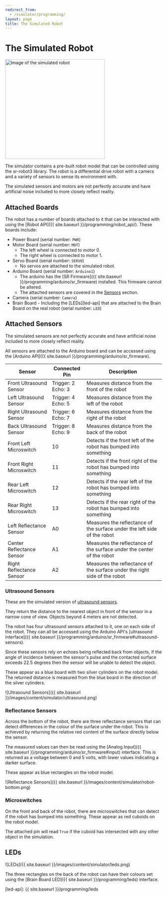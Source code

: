 ```yaml
---
redirect_from:
  - /simulator/programming/
layout: page
title: The Simulated Robot
---
```


The Simulated Robot
===================

<img class="right" style="width: 320px" src="{{ site.baseurl }}/images/content/simulator/robot.png" alt="Image of the simulated robot">

The simulator contains a pre-built robot model that can be controlled using the sr-robot3 library.
The robot is a differential drive robot with a camera and a variety of sensors to sense its environment with.


<div class="info" style="display: flex;">
The simulated sensors and motors are not perfectly accurate and have artificial noise included to more closely reflect reality.
</div>

## Attached Boards

The robot has a number of boards attached to it that can be interacted with using the [Robot API]({{ site.baseurl }}/programming/robot_api/).
These boards include:

- Power Board (serial number: `PWR`)
- Motor Board (serial number: `MOT`)
    - The left wheel is connected to motor 0.
    - The right wheel is connected to motor 1.
- Servo Board (serial number: `SERVO`)
    - No servos are attached to the simulated robot.
- Arduino Board (serial number: `Arduino1`)
    - The arduino has the [SR Firmware]({{ site.baseurl }}/programming/arduino/sr_firmware) installed. This firmware cannot be altered.
    - The attached sensors are covered in the [Sensors](#attached-sensors) section.
- Camera (serial number: `Camera`)
- Brain Board - Including the [LEDs][led-api] that are attached to the Brain Board on the real robot (serial number: `LED`)

## Attached Sensors

<div class="info">
The simulated sensors are not perfectly accurate and have artificial noise included to more closely reflect reality.
</div>

All sensors are attached to the Arduino board and can be accessed using the [Arduino API]({{ site.baseurl }}/programming/arduino/sr_firmware).

| Sensor | Connected Pin | Description |
| ------ | ------------- | ----------- |
| Front Ultrasound Sensor  | Trigger: 2<br/>Echo: 3 | Measures distance from the front of the robot |
| Left Ultrasound Sensor   | Trigger: 4<br/>Echo: 5 | Measures distance from the left of the robot  |
| Right Ultrasound Sensor  | Trigger: 6<br/>Echo: 7 | Measures distance from the right of the robot |
| Back Ultrasound Sensor   | Trigger: 8<br/>Echo: 9 | Measures distance from the back of the robot  |
| Front Left Microswitch   | 10 | Detects if the front left of the robot has bumped into something  |
| Front Right Microswitch  | 11 | Detects if the front right of the robot has bumped into something |
| Rear Left Microswitch    | 12 | Detects if the rear left of the robot has bumped into something   |
| Rear Right Microswitch   | 13 | Detects if the rear right of the robot has bumped into something  |
| Left Reflectance Sensor  | A0 | Measures the reflectance of the surface under the left side of the robot  |
| Center Reflectance Sensor| A1 | Measures the reflectance of the surface under the center of the robot     |
| Right Reflectance Sensor | A2 | Measures the reflectance of the surface under the right side of the robot |

### Ultrasound Sensors

These are the simulated version of [ultrasound sensors](https://robocraze.com/blogs/post/what-is-ultrasonic-sensor).

They return the distance to the nearest object in front of the sensor in a narrow cone of view.
Objects beyond 4 meters are not detected.

The robot has four ultrasound sensors attached to it, one on each side of the robot.
They can all be accessed using the Arduino API's [ultrasound interface]({{ site.baseurl }}/programming/arduino/sr_firmware#ultrasound-sensors).

<div class="info">
Since these sensors rely on echoes being reflected back from objects, if the angle of incidence between the sensor's pulse and the contacted surface exceeds 22.5 degrees then the sensor will be unable to detect the object.
</div>

These appear as a blue board with two silver cylinders on the robot model.
The returned distance is measured from the blue board in the direction of the silver cylinders.

![Ultrasound Sensors]({{ site.baseurl }}/images/content/simulator/ultrasound.png)

### Reflectance Sensors

Across the bottom of the robot, there are three reflectance sensors that can detect differences in the colour of the surface under the robot.
This is achieved by returning the relative red content of the surface directly below the sensor.

The measured values can then be read using the [Analog Input]({{ site.baseurl }}/programming/arduino/sr_firmware#input) interface.
This is returned as a voltage between 0 and 5 volts, with lower values indicating a darker surface.

These appear as blue rectangles on the robot model.

![Reflectance Sensors]({{ site.baseurl }}/images/content/simulator/robot-bottom.png)

### Microswitches

On the front and back of the robot, there are microswitches that can detect if the robot has bumped into something.
These appear as red cuboids on the robot model.

The attached pin will read `True` if the cuboid has intersected with any other object in the simulation.

## LEDs

![LEDs]({{ site.baseurl }}/images/content/simulator/leds.png)

The three rectangles on the back of the robot can have their colours set using the [Brain Board LED]({{ site.baseurl }}/programming/leds) interface.

[led-api]: {{ site.baseurl }}/programming/leds
